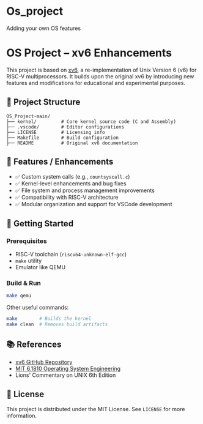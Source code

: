 # Os_project
Adding your own OS features

# OS Project – xv6 Enhancements

This project is based on [xv6](https://pdos.csail.mit.edu/6.1810/), a re-implementation of Unix Version 6 (v6) for RISC-V multiprocessors. It builds upon the original xv6 by introducing new features and modifications for educational and experimental purposes.

## 📁 Project Structure

```
OS_Project-main/
├── kernel/         # Core kernel source code (C and Assembly)
├── .vscode/        # Editor configurations
├── LICENSE         # Licensing info
├── Makefile        # Build configuration
├── README          # Original xv6 documentation
```

## 🔧 Features / Enhancements

- ✅ Custom system calls (e.g., `countsyscall.c`)
- ✅ Kernel-level enhancements and bug fixes
- ✅ File system and process management improvements
- ✅ Compatibility with RISC-V architecture
- ✅ Modular organization and support for VSCode development

## 🚀 Getting Started

### Prerequisites

- RISC-V toolchain (`riscv64-unknown-elf-gcc`)
- `make` utility
- Emulator like QEMU

### Build & Run

```bash
make qemu
```

Other useful commands:

```bash
make        # Builds the kernel
make clean  # Removes build artifacts
```

## 📚 References

- [xv6 GitHub Repository](https://github.com/mit-pdos/xv6-riscv)
- [MIT 6.1810 Operating System Engineering](https://pdos.csail.mit.edu/6.1810/)
- Lions' Commentary on UNIX 6th Edition

## 📄 License

This project is distributed under the MIT License. See `LICENSE` for more information.

